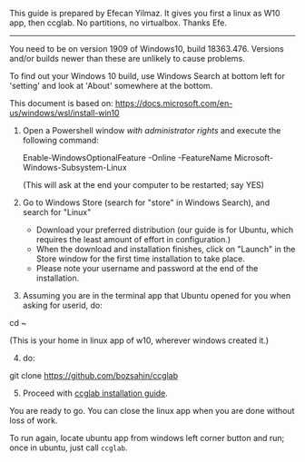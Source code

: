 This guide is prepared by Efecan Yilmaz. It gives you first a linux as W10 app, then ccglab. 
No partitions, no virtualbox.
Thanks Efe.

---------------

You need to be on version 1909 of Windows10, build 18363.476. Versions and/or builds newer than these are unlikely to cause problems.

To find out your Windows 10 build, use Windows Search at bottom left for 'setting' and look at 'About' somewhere at the bottom.

This document is based on: https://docs.microsoft.com/en-us/windows/wsl/install-win10

1. Open a Powershell window *with administrator rights* and execute the following command:

	Enable-WindowsOptionalFeature -Online -FeatureName Microsoft-Windows-Subsystem-Linux

	(This will ask at the end your computer to be restarted; say YES)

2. Go to Windows Store (search for "store" in Windows Search), and search for "Linux"
	- Download your preferred distribution (our guide is for Ubuntu, which requires the least amount of effort in configuration.)
	- When the download and installation finishes, click on "Launch" in the Store window for the first time installation to take place.
	- Please note your username and password at the end of the installation. 


3. Assuming you are in the terminal app that Ubuntu opened for you when asking for userid, do: 

cd ~

(This is your home in linux app of w10, wherever windows created it.)

4. do: 

git clone https://github.com/bozsahin/ccglab 

5. Proceed with  <a href="https://github.com/bozsahin/ccglab/README.md">ccglab installation guide</a>.

You are ready to go. You can close the linux app when you are done without loss of work. 

To run again, locate ubuntu app from windows left corner button and run; once in ubuntu, just call <code>ccglab</code>. 

